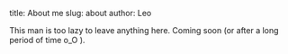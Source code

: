 title: About me
slug: about
author: Leo

This man is too lazy to leave anything here. Coming soon (or after a long period of time o_O ).